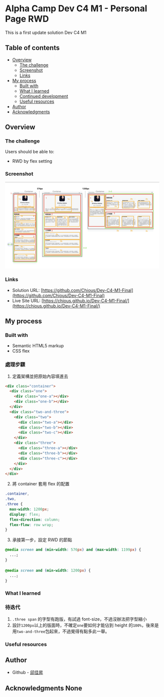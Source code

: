 # Alpha Camp Dev C4 M1 - Personal Page RWD

This is a first update solution Dev C4 M1

## Table of contents

- [Overview](#overview)
  - [The challenge](#the-challenge)
  - [Screenshot](#screenshot)
  - [Links](#links)
- [My process](#my-process)
  - [Built with](#built-with)
  - [What I learned](#what-i-learned)
  - [Continued development](#continued-development)
  - [Useful resources](#useful-resources)
- [Author](#author)
- [Acknowledgments](#acknowledgments)

## Overview

### The challenge

Users should be able to:

- RWD by flex setting

### Screenshot

![](./screenshot.png)

### Links

- Solution URL: [https://github.com/Chious/Dev-C4-M1-Final](https://github.com/Chious/Dev-C4-M1-Final)
- Live Site URL: [https://chious.github.io/Dev-C4-M1-Final/](https://chious.github.io/Dev-C4-M1-Final/)

## My process

### Built with

- Semantic HTML5 markup
- CSS flex

### 處理步驟

1. 定義架構並把原始內容填進去

```html
<div class="container">
  <div class="one">
    <div class="one-a"></div>
    <div class="one-b"></div>
  </div>
  <div class="two-and-three">
    <div class="two">
      <div class="two-a"></div>
      <div class="two-b"></div>
      <div class="two-c"></div>
    </div>
    <div class="three">
      <div class="three-a"></div>
      <div class="three-b"></div>
      <div class="three-c"></div>
    </div>
  </div>
</div>
```

2. 將 container 套用 flex 的配置

```css
.container,
.two,
.three {
  max-width: 1200px;
  display: flex;
  flex-direction: column;
  flex-flow: row wrap;
}
```

3. 承接第一步，設定 RWD 的節點

```css
@media screen and (min-width: 576px) and (max-width: 1199px) {
  ...;
}

@media screen and (min-width: 1200px) {
  ...;
}
```

### What I learned

### 待迭代

1. `.three span` 的字型有跑版，有試過 font-size，不過沒辦法把字型縮小
2. 設計`1200px`以上的版面時，不確定`one`要如何才能佔到 height 的`100%`，後來是用`two-and-three`包起來，不過覺得有點多此一舉。

### Useful resources

## Author

- Github - [邱佳昇](https://github.com/Chious)

## Acknowledgments None

